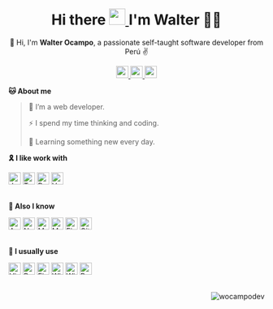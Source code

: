 <h1 align="center">
  Hi there
  <a href="#">
    <img src="https://media.giphy.com/media/hvRJCLFzcasrR4ia7z/giphy.gif" width="32px"/>
  </a>
  I'm Walter 👨‍💻
</h1>

<p align="center">
  📢 Hi, I'm <b>Walter Ocampo</b>, a passionate self-taught software developer from Perú ✌️
</p>

<p align="center">
  <a href="mailto:wocampodev@gmail.com" target="blank">
    <img src="https://img.shields.io/badge/Gmail-D14836?style=for-the-badge&logo=gmail&logoColor=white&link=mailto:wocampodev@gmail.com" height="24px" />
  </a>
  <a href="https://www.linkedin.com/in/wocampodev" target="blank">
    <img src="https://img.shields.io/badge/LinkedIn-0077B5?style=for-the-badge&logo=linkedin&logoColor=white&link=https://www.linkedin.com/in/walter-fernando-ocampo-urqu%C3%ADa/" height="24px"/>
  </a>
  <a href="https://twitter.com/wocampodev" target="blank">
    <img src="https://img.shields.io/badge/Twitter-1DA1F2?style=for-the-badge&logo=twitter&logoColor=white&link=https://twitter.com/wocampodev" height="24px"/>
  </a>

</p>

**🐱 About me**

> 🔭 I’m a web developer.
 >
> ⚡ I spend my time thinking and coding.
 >
> 🌱 Learning something new every day.
 >

**🎗️ I like work with**

<div>
  <span>
    <img alt="Javascript" src="https://img.shields.io/badge/-Javascript-F7DF1E?style=flat-square&logo=JavaScript&logoColor=white" height="24px" />
  </span>
  <span>
    <img alt="Typescript" src="https://img.shields.io/badge/-Typescript-007ACC?style=flat-square&logo=TypeScript&logoColor=white" height="24px" />
  </span>
  <span>
    <img alt="React" src="https://img.shields.io/badge/-React-00D8FF?style=flat-square&logo=React&logoColor=white" height="24px" />
  </span>
  <span>
    <img alt="Vue" src="https://img.shields.io/badge/-Vue-41B883?style=flat-square&logo=Vue.js&logoColor=white" height="24px" />
  </span>
</div>

<br />

**💪 Also I know**

<div>
  <span>
    <img alt="Angular" src="https://img.shields.io/badge/-Angular-E23237?style=flat-square&logo=Angular&logoColor=white" height="24px" />
  </span>
  <span>
    <img alt="Node JS" src="https://img.shields.io/badge/-Node JS-539E43?style=flat-square&logo=Node.js&logoColor=white" height="24px" />
  </span>
  <span>
    <img alt="MySQL" src="https://img.shields.io/badge/-MySQL-00758F?style=flat-square&logo=MySQL&logoColor=white" height="24px" />
  </span>
  <span>
    <img alt="MongoDB" src="https://img.shields.io/badge/-MongoDB-FFFFFF?style=flat-square&logo=MongoDB&logoColor=539E43" height="24px" />
  </span>
  <span>
    <img alt="Firebase" src="https://img.shields.io/badge/-Firebase-FCCA3F?style=flat-square&logo=Firebase&logoColor=white" height="24px" />
  </span>
  <span>
    <img alt="Git" src="https://img.shields.io/badge/-Git-DE4C36?style=flat-square&logo=Git&logoColor=white" height="24px" />
  </span>
</div>

<br />

**🔧 I usually use**


<div>
  <span>
    <img alt="Visual Studio Code" src="https://img.shields.io/badge/-Visual Studio Code-37A6F2?style=flat-square&logo=VisualStudioCode&logoColor=white" height="24px" />
  </span>
  <span>
    <img alt="Postman" src="https://img.shields.io/badge/-Postman-FF6C37?style=flat-square&logo=Postman&logoColor=white" height="24px" />
  </span>
  <span>
    <img alt="Figma" src="https://img.shields.io/badge/-Figma-A259FF?style=flat-square&logo=Figma&logoColor=white" height="24px" />
  </span>
  <span>
    <img alt="Windows" src="https://img.shields.io/badge/-Windows 11-00ADEF?style=flat-square&logo=Windows&logoColor=white" height="24px" />
  </span>
  <span>
    <img alt="Windows Terminal" src="https://img.shields.io/badge/-Windows Terminal-000000?style=flat-square&logo=WindowsTerminal&logoColor=white" height="24px" />
  </span>
  <span>
    <img alt="Powershell" src="https://img.shields.io/badge/-Powershell-0277BD?style=flat-square&logo=Powershell&logoColor=white" height="24px" />
  </span>
</div>

<br />

<p align="right">
  <img src="https://komarev.com/ghpvc/?username=wocampodev&label=Profile%20views&color=0e75b6&style=flat" alt="wocampodev" />
</p>
